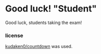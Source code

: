 # Good luck! "Student"
Good luck, students taking the exam!

### license
[kudaken0/countdown](https://github.com/kudaken0/countdown) was used.
